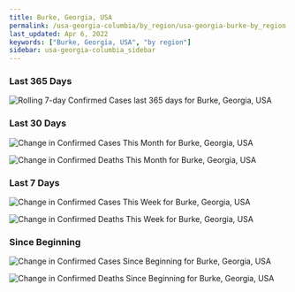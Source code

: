 ```yaml
---
title: Burke, Georgia, USA
permalink: /usa-georgia-columbia/by_region/usa-georgia-burke-by_region.html
last_updated: Apr 6, 2022
keywords: ["Burke, Georgia, USA", "by region"]
sidebar: usa-georgia-columbia_sidebar
---
```


<h3>Last 365 Days</h3>

![Rolling 7-day Confirmed Cases last 365 days for Burke, Georgia, USA](/covid_tracker/images/graphs/usa-georgia-burke-weekly_totals_graph.png)

<h3>Last 30 Days</h3>

![Change in Confirmed Cases This Month for Burke, Georgia, USA](/covid_tracker/images/graphs/usa-georgia-burke-delta_confirmed-30_days_graph.png)

![Change in Confirmed Deaths This Month for Burke, Georgia, USA](/covid_tracker/images/graphs/usa-georgia-burke-delta_deaths-30_days_graph.png)

<h3>Last 7 Days</h3>

![Change in Confirmed Cases This Week for Burke, Georgia, USA](/covid_tracker/images/graphs/usa-georgia-burke-delta_confirmed-7_days_graph.png)

![Change in Confirmed Deaths This Week for Burke, Georgia, USA](/covid_tracker/images/graphs/usa-georgia-burke-delta_deaths-7_days_graph.png)

<h3>Since Beginning</h3>

![Change in Confirmed Cases Since Beginning for Burke, Georgia, USA](/covid_tracker/images/graphs/usa-georgia-burke-delta_confirmed-since_beginning_graph.png)

![Change in Confirmed Deaths Since Beginning for Burke, Georgia, USA](/covid_tracker/images/graphs/usa-georgia-burke-delta_deaths-since_beginning_graph.png)
